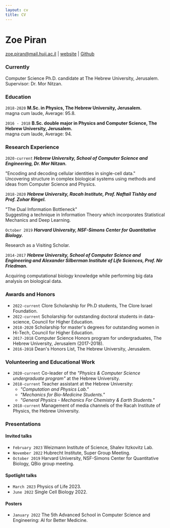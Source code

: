 ```yaml
---
layout: cv
title: CV
---
```

# Zoe Piran

<div id="webaddress">
<a href="zoe.piran@mail.huji.ac.il">zoe.piran@mail.huji.ac.il</a>
| <a href="http://zoe.piran.com">website</a> | <a href="https://github.com/zoepiran">Github</a>
</div>


### Currently

Computer Science Ph.D. candidate at The Hebrew University, Jerusalem. Supervisor: Dr. Mor Nitzan.


### Education

`2018-2020` 
__M.Sc. in Physics, The Hebrew University,
Jerusalem.__\
magna cum laude, Average: 95.8.

`2016 - 2018` 
__B.Sc. double major in Physics and Computer Science, The Hebrew University,
Jerusalem.__\
magna cum laude, Average: 94.


<!-- ### Military Service

___IDF, Unit 8200, Lieutenant (2010-2014)___

Management of a research team in the field of Cyber Security
(e.g. AV products, Network Security, Cryptography, Cyber Attacks, Malware
forensics), Telecom Infrastructure and Information Security Research. -->

### Research Experience

`2020-current` 
___Hebrew University, School
of Computer Science and Engineering, Dr. Mor Nitzan.___

"Encoding and decoding cellular identities in single-cell data."\
Uncovering structure in complex biological systems using methods and ideas from Computer Science and Physics.

`2018-2020` 
___Hebrew University, Racah Institute, Prof. Naftail Tishby and Prof. Zohar Ringel.___

"The Dual Information Bottleneck"\
Suggesting a technique in Information Theory which incorporates Statistical Mechanics and Deep Learning.

`October 2019`
___Harvard University, NSF-Simons Center for Quantitative Biology.___

Research as a Visiting Scholar.

`2014-2017`
___Hebrew University, School
of Computer Science and Engineering and Alexander Silberman Institute of Life Sciences, Prof. Nir Friedman.___

Acquiring computational biology knowledge while performing big data analysis on biological data.

### Awards and Honors
- `2022-current` Clore Scholarship for Ph.D students, The Clore Israel Foundation.
- `2022-current` Scholarship for outstanding doctoral students in data-science, Council for Higher Education.
- `2018-2020`  Scholarship for master's degrees for outstanding women in Hi-Tech, Council for Higher Education.
- `2017-2018`  Computer Science Honors program for undergraduates, The Hebrew University, Jerusalem (2017-2018).
- `2016-2018` Dean's Honors List, The Hebrew University, Jerusalem. 


### Volunteering and Educational Work
- `2020-current` Co-leader of the *"Physics & Computer Science undergraduate program"* at the Hebrew University. 
- `2018-current` Teacher assistant at the Hebrew University:
    - *"Computation and Physics Lab."*
    - *"Mechanics for Bio-Medicine Students."*
    - *"General Physics - Mechanics For Chemistry \& Earth Students."*
- `2018-current` Management of media channels of the Racah Institute of Physics, the Hebrew University.

### Presentations
#### Invited talks
- `February 2023` Weizmann Institute of Science, Shalev Itzkovitz Lab.
- `November 2022` Hubrecht Institute, Super Group Meeting.
- `October 2019` Harvard University, NSF-Simons Center for Quantitative Biology, QBio group meeting.

#### Spotlight talks
- `March 2023` Physics of Life 2023.
- `June 2022` Single Cell Biology 2022.

#### Posters
- `January 2022` The 5th Advanced School in Computer Science and Engineering: AI for Better Medicine.


